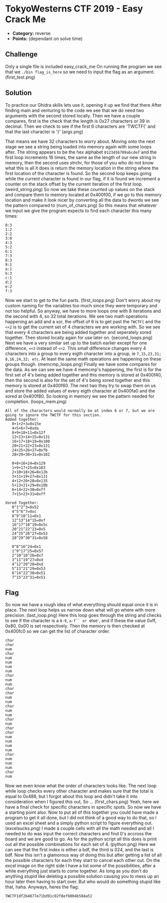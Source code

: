 <!-- borrowed from https://github.com/m3ssap0/CTF-Writeups/blob/master/template.md -->

# TokyoWesterns CTF 2019 - Easy Crack Me

* **Category:** reverse
* **Points:** (dependant on solve time)

## Challenge

Only a single file is included easy_crack_me 
On running the program we see that we `./bin flag_is_here` so we need to input the flag as an argument.
(first_test.png)

## Solution
To practice our Ghidra skills lets use it, opening it up we find that there
After finding main and venturing to the code we see that we do need two arguments with the second stored locally. Then we have a couple compares, first is the check that the length is 0x27 characters or 39 in decimal. Then we check to see if the first 6 characters are 'TWCTF{' and that the last character is '}'
(args.png)

That means we have 32 characters to worry about. Moving onto the next stage we see a string being loaded into memory again with some loops after. The string appears to be the hex alphabet `0123456789abcdef` and the first loop increments 16 times, the same as the length of our new string in memory, then the second uses strchr, for those of you who do not know what this is all it does is return the memory location in the string where the first location of the character is found. So the second loop keeps going while the current character is found in our flag, if it is found we increment a counter on the stack offset by the current iteration of the first loop.
(weird_string.png)
So now we take these counted up values on the stack and compare them to memory located at 0x400f00, if we go to this memory location and make it look nicer by converting all the data to dwords we see the pattern compared to
(num_of_chars.png)
So this means that whatever we input we give the program expects to find each character this many times:
```
0:3
1:2
2:2
3:0
4:3
5:2
6:1
7:3
8:3
9:1
a:1
b:3
c:1
d:2
e:2
f:3
```

Now we start to get to the fun parts.
(first_loops.png)
Don't worry about my custom naming for the variables too much since they were temporary and not too helpful. So anyway, we have to more loops one with 8 iterations and the second with 4, so 32 total iterations. We see two math operations happening an add and a xor, the offset of 6 is to get past the `TWCTF{` and the `<<2` is to get the current set of 4 characters we are working with. So we see that every 4 characters are being added together and seperately xored together. Then stored locally again for use later on.
(second_loops.png)
Next we have a very similar set up to the batch earlier except for one difference, `<<3` instead of `<<2`. This small difference changes every 4 characters into a group to every eigth character into a group, ie `7,15,23,31; 8,16,24,32; etc`. At least the same math operations are happening on these groups though.
(memcmp_loops.png)
Finally we have some compares for the data. As we can see we have 4 memcmp's happening, the first is for the first set of 4's being added together and this memory is stored at 0x400f40, then the second is also for the set of 4's being xored together and this memory is stored at 0x400f60. The next two they try to swap them on us and store the added values of every eigth character at 0x400fa0 and the xored at 0x400f80. So looking in memory we see the pattern needed for completion.
(loops_mem.png)
 ```
All of the characters would normally be at index 6 or 7, but we are going to ignore the TWCTF for this section.
Added together:
	0+1+2+3=0x15e
	4+5+6+7=0xda
	8+9+10+11=0x12f
	12+13+14+15=0x131
	16+17+18+19=0x100
	20+21+22+23=0x131
	24+25+26+27=0xfb
	28+29+30+31=0x102

	0+8+16+24=0x129
	1+9+17+25=0x103
	2+10+18+26=0x12b
	3+11+19+27=0x131
	4+12+20+28=0x135
	5+13+21+29=0x10b
	6+14+22+30=0xff
	7+15+23+31=0xff

Xored Together:
	0^1^2^3=0x52
	4^5^6^7=0xc
	8^9^10^11=0x1
	12^13^14^15=0xf
	16^17^18^19=0x5c
	20^21^22^23=0x5
	24^25^26^27=0x53
	28^29^30^31=0x58

	0^8^16^24=0x1
	1^9^17^25=0x57
	2^10^18^26=0x7
	3^11^19^27=0xd
	4^12^20^28=0xd
	5^13^21^29=0x53
	6^14^22^30=0x51
	7^15^23^31=0x51
```


## Flag
So now we have a rough idea of what everything should equal once it is in place.
The next loop helps us narrow down what will go where with more precision.
(last_loop.png)
Here this loop goes through the string and checks to see if the character is a `0-9`, `a-f`` or `else`, and if these the value 0xff, 0x80, 0x00 is set respectively. Then the memory is then checked at 0x400fc0 so we can get the list of character order.
```
char
char
num
char
num
num
num
num
char
num
num
char
char
num
num
char
num
num
char
num
char
char
num
num
num
num
char
num
num
num
char
num
```
Now we even know what the order of characters looks like.
The next loop while loop checks every other character and makes sure that the total is equal to 0x488, but I forgot about this loop and didn't take it into consideration when I figured this out, So ...
(first_chars.png)
Yeah, here we have a final check for specific characters in specific spots. So now we have a starting point also. Now to put all of this together you could have made a program to get it all done, but I did not think of a good way to do that, so I used an excel sheet and a simply python script to figure everything out.
(excelsucks.png)
I made a couple cells with all the math needed and all I needed to do was input the correct characters and find 0's accross the board and we are good to go. As for the python script all this does is print out all the possible combinations for each set of 4.
(python.png)
Here we can see that the first index is either a bdf, the third is 024, and the last is bdf. Now this isn't a glamorous way of doing this but after getting a list of all the possible characters for each they start to cancel each other out. On the excel image on the right side I have a list some of the possibilities, after a while everything just starts to come together. As long as you don't do anything stupid like deleting a possible solution causing you to mess up an hour later then having to start over. But who would do something stupid like that, haha.
Anyways, heres the flag:

```
TWCTF{df2b4877e71bd91c02f8ef6004b584a5}
```
